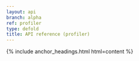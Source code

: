 ```yaml
---
layout: api
branch: alpha
ref: profiler
type: defold
title: API reference (profiler)
---
```

{% include anchor_headings.html html=content %}